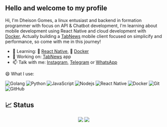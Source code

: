 ## Hello and welcome to my profile

Hi, I'm Dheison Gomes, a linux entusiast and backend in formation programmer
with focus on API & Chatbot development, I'm  learning about mobile development
using React Native and cloud development with [Docker], Actually building a [TabNews][tabnews-site]
mobile client focused on simplicify and performance, so come with me in this journey!

  - 🌱 Learning: 📱 [React Native], 🐋 [Docker]
  - 🔭 Working on: [TabNews][tabnews-app] app
  - 📫 Talk with me: [Instagram], [Telegram] or [WhatsApp]

😄 What I use:

  ![Golang](https://img.shields.io/badge/-Golang-225?style=flat-square&logo=go)
  ![Python](https://img.shields.io/badge/-Python-black?style=flat-square&logo=python)
  ![JavaScript](https://img.shields.io/badge/-JavaScript-black?style=flat-square&logo=javascript)
  ![Nodejs](https://img.shields.io/badge/-Nodejs-339933?style=flat-square&logo=Node.js&logoColor=white)
  ![React Native](https://img.shields.io/badge/-React%20Native-black?style=flat-square&logo=react)
  ![Docker](https://img.shields.io/badge/-Docker-335?style=flat-square&logo=docker)
  ![Git](https://img.shields.io/badge/-Git-black?style=flat-square&logo=git)
  ![GitHub](https://img.shields.io/badge/-GitHub-181717?style=flat-square&logo=github)


## &#x1f4c8; Status

<div align='center' >
  <img src='https://github-readme-stats.vercel.app/api/top-langs/?username=dheisom&langs_count=10&layout=compact&hide=vim%20script&theme=dracula&locale=en' />
  <img src='https://github-readme-stats.vercel.app/api?username=dheisom&show_icons=true&line_height=27&count_private=true&theme=dracula&locale=en' />
</div>

<!-- Links -->
[tabnews-site]: <https://www.tabnews.com.br>
[tabnews-app]: <https://github.com/dheisom/Tabnews>
[React Native]: <https://reactnative.dev>
[Docker]: <https://www.docker.com/>
[Instagram]: <https://instagram.com/dheisomgomes>
[Telegram]: <https://t.me/dheisomgomes>
[WhatsApp]: <https://wa.me/qr/S3T7RDJPBZOSH1>

